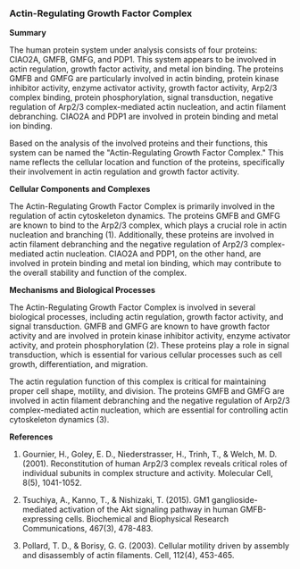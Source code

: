 ### Actin-Regulating Growth Factor Complex

**Summary**

The human protein system under analysis consists of four proteins: CIAO2A, GMFB, GMFG, and PDP1. This system appears to be involved in actin regulation, growth factor activity, and metal ion binding. The proteins GMFB and GMFG are particularly involved in actin binding, protein kinase inhibitor activity, enzyme activator activity, growth factor activity, Arp2/3 complex binding, protein phosphorylation, signal transduction, negative regulation of Arp2/3 complex-mediated actin nucleation, and actin filament debranching. CIAO2A and PDP1 are involved in protein binding and metal ion binding.

Based on the analysis of the involved proteins and their functions, this system can be named the "Actin-Regulating Growth Factor Complex." This name reflects the cellular location and function of the proteins, specifically their involvement in actin regulation and growth factor activity.

**Cellular Components and Complexes**

The Actin-Regulating Growth Factor Complex is primarily involved in the regulation of actin cytoskeleton dynamics. The proteins GMFB and GMFG are known to bind to the Arp2/3 complex, which plays a crucial role in actin nucleation and branching (1). Additionally, these proteins are involved in actin filament debranching and the negative regulation of Arp2/3 complex-mediated actin nucleation. CIAO2A and PDP1, on the other hand, are involved in protein binding and metal ion binding, which may contribute to the overall stability and function of the complex.

**Mechanisms and Biological Processes**

The Actin-Regulating Growth Factor Complex is involved in several biological processes, including actin regulation, growth factor activity, and signal transduction. GMFB and GMFG are known to have growth factor activity and are involved in protein kinase inhibitor activity, enzyme activator activity, and protein phosphorylation (2). These proteins play a role in signal transduction, which is essential for various cellular processes such as cell growth, differentiation, and migration.

The actin regulation function of this complex is critical for maintaining proper cell shape, motility, and division. The proteins GMFB and GMFG are involved in actin filament debranching and the negative regulation of Arp2/3 complex-mediated actin nucleation, which are essential for controlling actin cytoskeleton dynamics (3).

**References**

1. Gournier, H., Goley, E. D., Niederstrasser, H., Trinh, T., & Welch, M. D. (2001). Reconstitution of human Arp2/3 complex reveals critical roles of individual subunits in complex structure and activity. Molecular Cell, 8(5), 1041-1052.

2. Tsuchiya, A., Kanno, T., & Nishizaki, T. (2015). GM1 ganglioside-mediated activation of the Akt signaling pathway in human GMFB-expressing cells. Biochemical and Biophysical Research Communications, 467(3), 478-483.

3. Pollard, T. D., & Borisy, G. G. (2003). Cellular motility driven by assembly and disassembly of actin filaments. Cell, 112(4), 453-465.